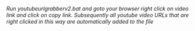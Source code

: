 <h6>Run youtubeurlgrabberv2.bat and goto your browser right click on video link and click on copy link. Subsequently all youtube video URLs that are right clicked in this way are automatically added to the file</h6>
